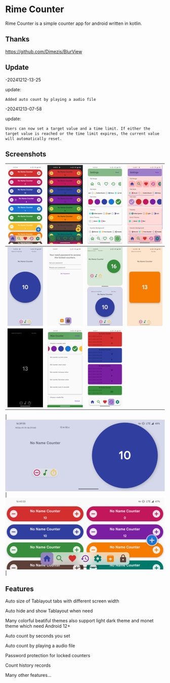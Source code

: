 # Rime Counter

Rime Counter is a simple counter app for android written in kotlin.

## Thanks
https://github.com/Dimezis/BlurView

## Update

-20241212-13-25
 
  update: 
  
    Added auto count by playing a audio file

-20241213-07-58
 
  update:

    Users can now set a target value and a time limit. If either the target value is reached or the time limit expires, the current value will automatically reset.

## Screenshots

| ![](https://github.com/TenzinJamyangZHS/RimeCounter/blob/main/screenshots/001.png) | ![](https://github.com/TenzinJamyangZHS/RimeCounter/blob/main/screenshots/002.png) | ![](https://github.com/TenzinJamyangZHS/RimeCounter/blob/main/screenshots/003.png) | ![](https://github.com/TenzinJamyangZHS/RimeCounter/blob/main/screenshots/004.png) |
|-----------------------------------------------|-----------------------------------------------|-----------------------------------------------|-----------------------------------------------|
| ![](https://github.com/TenzinJamyangZHS/RimeCounter/blob/main/screenshots/005.png) | ![](https://github.com/TenzinJamyangZHS/RimeCounter/blob/main/screenshots/013.png) | ![](https://github.com/TenzinJamyangZHS/RimeCounter/blob/main/screenshots/007.png) | ![](https://github.com/TenzinJamyangZHS/RimeCounter/blob/main/screenshots/008.png) |
| ![](https://github.com/TenzinJamyangZHS/RimeCounter/blob/main/screenshots/009.png) | ![](https://github.com/TenzinJamyangZHS/RimeCounter/blob/main/screenshots/010.png) | ![](https://github.com/TenzinJamyangZHS/RimeCounter/blob/main/screenshots/012.png) |                                               |

| ![](https://github.com/TenzinJamyangZHS/RimeCounter/blob/main/screenshots/006.png) | ![](https://github.com/TenzinJamyangZHS/RimeCounter/blob/main/screenshots/011.png) |



## Features
  Auto size of Tablayout tabs with different screen width
  
  Auto hide and show Tablayout when need
  
  Many colorful beatiful themes also support light dark theme and monet theme which need Android 12+

  Auto count by seconds you set

  Auto count by playing a audio file

  Password protection for locked counters

  Count history records

  

  Many other features...



